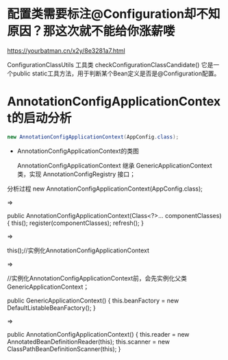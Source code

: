 # 配置类需要标注@Configuration却不知原因？那这次就不能给你涨薪喽
https://yourbatman.cn/x2y/8e3281a7.html

ConfigurationClassUtils 工具类
checkConfigurationClassCandidate()
它是一个public static工具方法，用于判断某个Bean定义是否是@Configuration配置。

# AnnotationConfigApplicationContext的启动分析
```java
new AnnotationConfigApplicationContext(AppConfig.class);
```
- AnnotationConfigApplicationContext的类图

  AnnotationConfigApplicationContext 继承 GenericApplicationContext 类，实现 AnnotationConfigRegistry 接口；

分析过程
new AnnotationConfigApplicationContext(AppConfig.class);

&rArr;

public AnnotationConfigApplicationContext(Class<?>... componentClasses) {
    this();
    register(componentClasses);
    refresh();
}

&rArr;

this();//实例化AnnotationConfigApplicationContext

&rArr;

//实例化AnnotationConfigApplicationContext前，会先实例化父类GenericApplicationContext；

public GenericApplicationContext() {
    this.beanFactory = new DefaultListableBeanFactory();
}

&rArr;

public AnnotationConfigApplicationContext() {
    this.reader = new AnnotatedBeanDefinitionReader(this);
    this.scanner = new ClassPathBeanDefinitionScanner(this);
}


